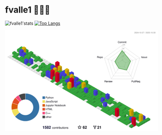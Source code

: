 # fvalle1 🧑🏼‍💻

![fvalle1'stats](https://github-readme-stats.vercel.app/api?username=fvalle1&theme=dark&show_icons=true&count_private=true&hide=contribs)
[![Top Langs](https://github-readme-stats.vercel.app/api/top-langs/?username=fvalle1&langs_count=20&theme=dark&hide=jupyter%20notebook,Mathematica,html,css,tex,objective-c%2B%2B&layout=compact)](https://github.com/anuraghazra/github-readme-stats)

![Lego stat](https://raw.githubusercontent.com/fvalle1/fvalle1/refs/heads/main/profile-3d-contrib/profile-gitblock.svg)

<!--
**fvalle1/fvalle1** is a ✨ _special_ ✨ repository because its `README.md` (this file) appears on your GitHub profile.

Here are some ideas to get you started:

- 🔭 I’m currently working on ...
- 🌱 I’m currently learning ...
- 👯 I’m looking to collaborate on ...
- 🤔 I’m looking for help with ...
- 💬 Ask me about ...
- 📫 How to reach me: ...
- 😄 Pronouns: ...
- ⚡ Fun fact: ...
-->
